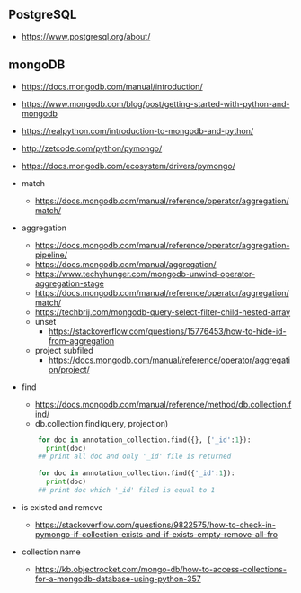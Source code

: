 PostgreSQL
---
+ https://www.postgresql.org/about/

mongoDB
---
+ https://docs.mongodb.com/manual/introduction/
+ https://www.mongodb.com/blog/post/getting-started-with-python-and-mongodb
+ https://realpython.com/introduction-to-mongodb-and-python/
+ http://zetcode.com/python/pymongo/
+ https://docs.mongodb.com/ecosystem/drivers/pymongo/
+ match
  - https://docs.mongodb.com/manual/reference/operator/aggregation/match/
+ aggregation
  - https://docs.mongodb.com/manual/reference/operator/aggregation-pipeline/
  - https://docs.mongodb.com/manual/aggregation/
  - https://www.techyhunger.com/mongodb-unwind-operator-aggregation-stage
  - https://docs.mongodb.com/manual/reference/operator/aggregation/match/
  - https://techbrij.com/mongodb-query-select-filter-child-nested-array
  - unset
      - https://stackoverflow.com/questions/15776453/how-to-hide-id-from-aggregation
  - project subfiled
      - https://docs.mongodb.com/manual/reference/operator/aggregation/project/
+ find
  - https://docs.mongodb.com/manual/reference/method/db.collection.find/
  - db.collection.find(query, projection)
  ```python
      for doc in annotation_collection.find({}, {'_id':1}):
        print(doc)
      ## print all doc and only '_id' file is returned
      
      for doc in annotation_collection.find({'_id':1}):
        print(doc)
      ## print doc which '_id' filed is equal to 1
  ```
+ is existed and remove
  - https://stackoverflow.com/questions/9822575/how-to-check-in-pymongo-if-collection-exists-and-if-exists-empty-remove-all-fro

+ collection name
  - https://kb.objectrocket.com/mongo-db/how-to-access-collections-for-a-mongodb-database-using-python-357
